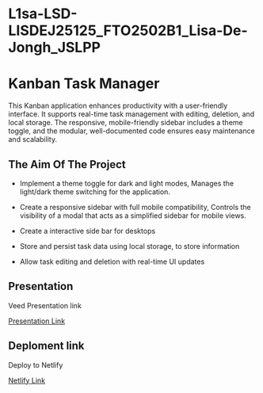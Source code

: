 # L1sa-LSD-LISDEJ25125_FTO2502B1_Lisa-De-Jongh_JSLPP

# Kanban Task Manager

This Kanban application enhances productivity with a user-friendly interface. It supports real-time task management with editing, deletion, and local storage. The responsive, mobile-friendly sidebar includes a theme toggle, and the modular, well-documented code ensures easy maintenance and scalability.


## The Aim Of The Project

- Implement a theme toggle for dark and light modes, Manages the light/dark theme switching for the application.

- Create a responsive sidebar with full mobile compatibility,  Controls the visibility of a modal that acts as a simplified sidebar for mobile views.

- Create a interactive side bar for desktops

- Store and persist task data using local storage, to store information 

- Allow task editing and deletion with real-time UI updates


## Presentation 

Veed Presentation link 

[Presentation Link](https://www.veed.io/view/bce700a9-e8a5-45af-b166-3c994f28dd5f?panel=share)

## Deploment link

Deploy to Netlify

[Netlify Link](l1sa-lisdejongh180kanbanjspp.netlify.app)
